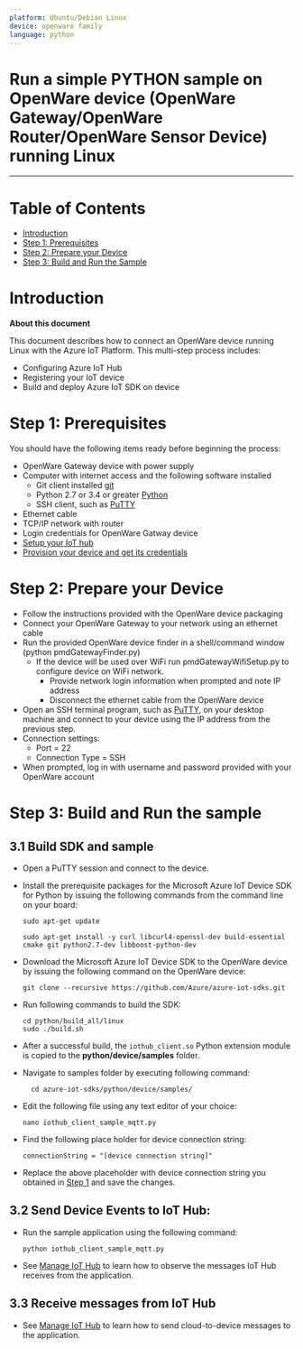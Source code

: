 ```yaml
---
platform: Ubuntu/Debian Linux
device: openware family
language: python
---
```


Run a simple PYTHON sample on OpenWare device (OpenWare Gateway/OpenWare Router/OpenWare Sensor Device) running Linux
===
---

# Table of Contents

-   [Introduction](#Introduction)
-   [Step 1: Prerequisites](#Prerequisites)
-   [Step 2: Prepare your Device](#PrepareDevice)
-   [Step 3: Build and Run the Sample](#Build)

<a name="Introduction"></a>
# Introduction

**About this document**

This document describes how to connect an OpenWare device running Linux with the Azure IoT Platform. This multi-step process includes:
-   Configuring Azure IoT Hub
-   Registering your IoT device
-   Build and deploy Azure IoT SDK on device

<a name="Prerequisites"></a>
# Step 1: Prerequisites

You should have the following items ready before beginning the process:

-   OpenWare Gateway device with power supply
-   Computer with internet access and the following software installed
    -   Git client installed [git](https://git-scm.com)
    -   Python 2.7 or 3.4 or greater [Python](https://python.org)
    -   SSH client, such as [PuTTY](http://www.putty.org/)
-   Ethernet cable
-   TCP/IP network with router
-   Login credentials for OpenWare Gatway device
-   [Setup your IoT hub][lnk-setup-iot-hub]
-   [Provision your device and get its credentials][lnk-manage-iot-hub]

<a name="PrepareDevice"></a>
# Step 2: Prepare your Device
-   Follow the instructions provided with the OpenWare device packaging
-   Connect your OpenWare Gateway to your network using an ethernet cable
-   Run the provided OpenWare device finder in a shell/command window (python pmdGatewayFinder.py)
    -   If the device will be used over WiFi run pmdGatewayWifiSetup.py to configure device on WiFi network.
        -   Provide network login information when prompted and note IP address
        -   Disconnect the ethernet cable from the OpenWare device
-   Open an SSH terminal program, such as [PuTTY](http://www.putty.org/), on your desktop machine and connect to your device using the IP address from the previous step.
-   Connection settings:
    -   Port = 22
    -   Connection Type = SSH
-   When prompted, log in with username and password provided with your OpenWare account

<a name="Build"></a>
# Step 3: Build and Run the sample

<a name="Load"></a>
## 3.1 Build SDK and sample

-   Open a PuTTY session and connect to the device.

-   Install the prerequisite packages for the Microsoft Azure IoT Device SDK for Python by issuing the following commands from the command line on your board:

        sudo apt-get update

        sudo apt-get install -y curl libcurl4-openssl-dev build-essential cmake git python2.7-dev libboost-python-dev

-   Download the Microsoft Azure IoT Device SDK to the OpenWare device by issuing the following command on the OpenWare device:

        git clone --recursive https://github.com/Azure/azure-iot-sdks.git

-   Run following commands to build the SDK:

        cd python/build_all/linux
        sudo ./build.sh

-   After a successful build, the `iothub_client.so` Python extension module is copied to the **python/device/samples** folder.

- Navigate to samples folder by executing following command:

        cd azure-iot-sdks/python/device/samples/

-   Edit the following file using any text editor of your choice:

        nano iothub_client_sample_mqtt.py

-   Find the following place holder for device connection string:

        connectionString = "[device connection string]"

-   Replace the above placeholder with device connection string you obtained in [Step 1](#Prerequisites) and save the changes.

## 3.2 Send Device Events to IoT Hub:

-   Run the sample application using the following command:

        python iothub_client_sample_mqtt.py

-   See [Manage IoT Hub][lnk-manage-iot-hub] to learn how to observe the messages IoT Hub receives from the application.

## 3.3 Receive messages from IoT Hub

-   See [Manage IoT Hub][lnk-manage-iot-hub] to learn how to send cloud-to-device messages to the application.

[lnk-setup-iot-hub]: ../../setup_iothub.md
[lnk-manage-iot-hub]: ../../manage_iot_hub.md
